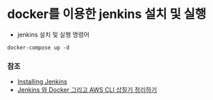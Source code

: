 # docker를 이용한 jenkins 설치 및 실행

- jenkins 설치 및 실행 명령어
```
docker-compose up -d
```


### 참조

- [Installing Jenkins](https://www.jenkins.io/doc/book/installing/)
- [Jenkins 와 Docker 그리고 AWS CLI 삽질기 정리하기](https://medium.com/@pks2974/jenkins-%EC%99%80-docker-%EA%B7%B8%EB%A6%AC%EA%B3%A0-aws-cli-%EC%82%BD%EC%A7%88%EA%B8%B0-%EC%A0%95%EB%A6%AC%ED%95%98%EA%B8%B0-e728986960e2)